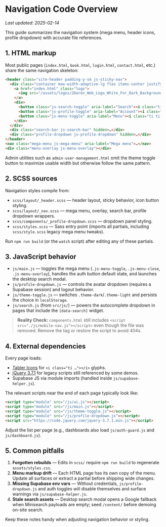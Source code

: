 # Navigation Code Overview

_Last updated: 2025-02-14_

This guide summarizes the navigation system (mega menu, header icons, profile dropdown) with accurate file references.

## 1. HTML markup
Most public pages (`index.html`, `book.html`, `login.html`, `contact.html`, etc.) share the same navigation skeleton:
```html
<header class="site-header padding-y-sm js-sticky-nav">
  <div class="container max-width-adaptive-lg flex items-center justify-between">
    <a href="index.html" class="logo">
      <img src="/assets/logos/2Daren_Web_Logo_White_For_Dark_Background.png" alt="Daren Prince">
    </a>
    <div>
      <button class="js-search-toggle" aria-label="Search"><i class="ti ti-search"></i></button>
      <button class="js-profile-toggle" aria-label="Account"><i class="ti ti-user"></i></button>
      <button class="js-menu-toggle" aria-label="Menu"><i class="ti ti-menu-2"></i></button>
    </div>
  </div>
  <div class="search-bar js-search-bar" hidden>…</div>
  <div class="profile-dropdown js-profile-dropdown" hidden>…</div>
</header>
<nav class="mega-menu js-mega-menu" aria-label="Mega menu">…</nav>
<div class="menu-overlay js-menu-overlay"></div>
```
Admin utilities such as `admin-user-management.html` omit the theme toggle button to maximize usable width but otherwise follow the same pattern.

## 2. SCSS sources
Navigation styles compile from:
- `scss/layout/_header.scss` — header layout, sticky behavior, icon button styling.
- `scss/layout/_nav.scss` — mega menu, overlay, search bar, profile dropdown wrappers.
- `scss/components/_profile-dropdown.scss` — dropdown panel styling.
- `scss/styles.scss` — Sass entry point (imports all partials, including `scss/style.scss` legacy mega menu tweaks).

Run `npm run build` (or the `watch` script) after editing any of these partials.

## 3. JavaScript behavior
- `js/main.js` — toggles the mega menu (`.js-menu-toggle`, `.js-menu-close`, `.js-menu-overlay`), handles the auth button default state, and launches the desktop search modal.
- `js/profile-dropdown.js` — controls the avatar dropdown (requires a Supabase session) and logout behavior.
- `js/theme-toggle.js` — switches `.theme-dark`/`.theme-light` and persists the choice in `localStorage`.
- `js/search.js` (from `src/js/`) — powers the autocomplete dropdown in pages that include the `[data-search]` widget.

> **Reality Check:** `components.html` still includes `<script src="./js/mobile-nav.js"></script>` even though the file was removed. Remove the tag or restore the script to avoid 404s.

## 4. External dependencies
Every page loads:
- [Tabler Icons](https://tabler.io/icons) for `<i class="ti …"></i>` glyphs.
- [jQuery 3.7.1](https://code.jquery.com/jquery-3.7.1.min.js) for legacy scripts still referenced by some demos.
- Supabase JS via module imports (handled inside `js/supabase-helper.js`).

The relevant scripts near the end of each page typically look like:
```html
<script type="module" src="/js/ui.js"></script>
<script type="module" src="/js/main.js"></script>
<script type="module" src="/js/theme-toggle.js"></script>
<script type="module" src="/js/profile-dropdown.js"></script>
<script src="https://code.jquery.com/jquery-3.7.1.min.js"></script>
```
Adjust the list per page (e.g., dashboards also load `js/auth-guard.js` and `js/dashboard.js`).

## 5. Common pitfalls
1. **Forgotten rebuilds** — Edits in `scss/` require `npm run build` to regenerate `assets/styles.css`.
2. **Menu markup drift** — Each HTML page has its own copy of the menu. Update all surfaces or extract a partial before shipping wide changes.
3. **Missing Supabase env vars** — Without credentials, `js/profile-dropdown.js` and auth toggles will disable themselves and surface warnings via `js/supabase-helper.js`.
4. **Stale search assets** — Desktop search modal opens a Google fallback when Minisearch payloads are empty; seed `/content/` before demoing on-site search.

Keep these notes handy when adjusting navigation behavior or styling.
